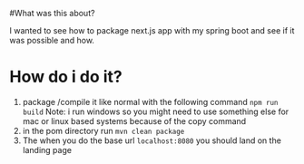 #What was this about?

I wanted to see how to package next.js app with my spring boot and see if it was 
possible and how.



# How do i do it?

1. package /compile it like normal with the following command
`npm run build`
Note: i run windows so you might need to use something else for mac or linux based systems because of the copy command
3. in the pom directory run `mvn clean package`
4. The when you do the base url `localhost:8080` you should land on the landing page